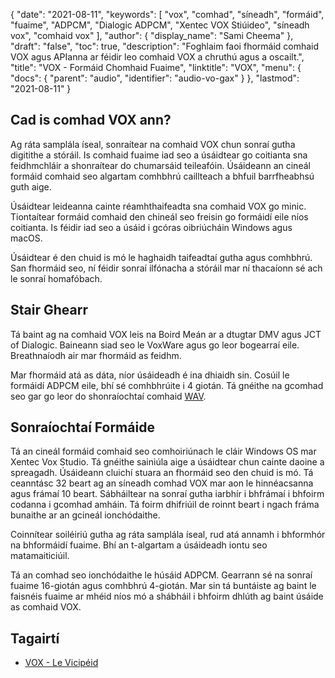 {
  "date": "2021-08-11",
  "keywords": [
"vox",
"comhad",
"síneadh",
"formáid",
"fuaime",
"ADPCM",
"Dialogic ADPCM",
"Xentec VOX Stiúideo",
"síneadh vox",
"comhaid vox"
],
  "author": {
    "display_name": "Sami Cheema"
},
  "draft": "false",
  "toc": true,
  "description": "Foghlaim faoi fhormáid comhaid VOX agus APIanna ar féidir leo comhaid VOX a chruthú agus a oscailt.",
  "title": "VOX - Formáid Chomhaid Fuaime",
  "linktitle": "VOX",
  "menu": {
    "docs": {
      "parent": "audio",
      "identifier": "audio-vo-gax"
}
},
  "lastmod": "2021-08-11"
}

## Cad is comhad VOX ann? ##

Ag ráta samplála íseal, sonraítear na comhaid VOX chun sonraí gutha digitithe a stóráil. Is comhaid fuaime iad seo a úsáidtear go coitianta sna feidhmchláir a shonraítear do chumarsáid teileafóin. Úsáideann an cineál formáid comhaid seo algartam comhbhrú caillteach a bhfuil barrfheabhsú guth aige.

Úsáidtear leideanna cainte réamhthaifeadta sna comhaid VOX go minic. Tiontaítear formáid comhaid den chineál seo freisin go formáidí eile níos coitianta. Is féidir iad seo a úsáid i gcóras oibriúcháin Windows agus macOS.

Úsáidtear é den chuid is mó le haghaidh taifeadtaí gutha agus comhbhrú. San fhormáid seo, ní féidir sonraí ilfónacha a stóráil mar ní thacaíonn sé ach le sonraí homafóbach.



## Stair Ghearr ##

Tá baint ag na comhaid VOX leis na Boird Meán ar a dtugtar DMV agus JCT of Dialogic. Baineann siad seo le VoxWare agus go leor bogearraí eile. Breathnaíodh air mar fhormáid as feidhm.

Mar fhormáid atá as dáta, níor úsáideadh é ina dhiaidh sin. Cosúil le formáidí ADPCM eile, bhí sé comhbhrúite i 4 giotán. Tá gnéithe na gcomhad seo gar go leor do shonraíochtaí comhaid [WAV](/audio/wav/).


## Sonraíochtaí Formáide ##

Tá an cineál formáid comhaid seo comhoiriúnach le cláir Windows OS mar Xentec Vox Studio. Tá gnéithe sainiúla aige a úsáidtear chun cainte daoine a spreagadh. Úsáideann cluichí stuara an fhormáid seo den chuid is mó. Tá ceanntásc 32 beart ag an síneadh comhad VOX mar aon le hinnéacsanna agus frámaí 10 beart. Sábháiltear na sonraí gutha iarbhír i bhfrámaí i bhfoirm codanna i gcomhad amháin. Tá foirm dhifriúil de roinnt beart i ngach fráma bunaithe ar an gcineál ionchódaithe.

Coinnítear soiléiriú gutha ag ráta samplála íseal, rud atá annamh i bhformhór na bhformáidí fuaime. Bhí an t-algartam a úsáideadh iontu seo matamaiticiúil.

Tá an comhad seo ionchódaithe le húsáid ADPCM. Gearrann sé na sonraí fuaime 16-giotán agus comhbhrú 4-giotán. Mar sin tá buntáiste ag baint le faisnéis fuaime ar mhéid níos mó a shábháil i bhfoirm dhlúth ag baint úsáide as comhaid VOX.


## Tagairtí ##

* [VOX - Le Vicipéid](https://en.wikipedia.org/wiki/Dialogic_ADPCM)


